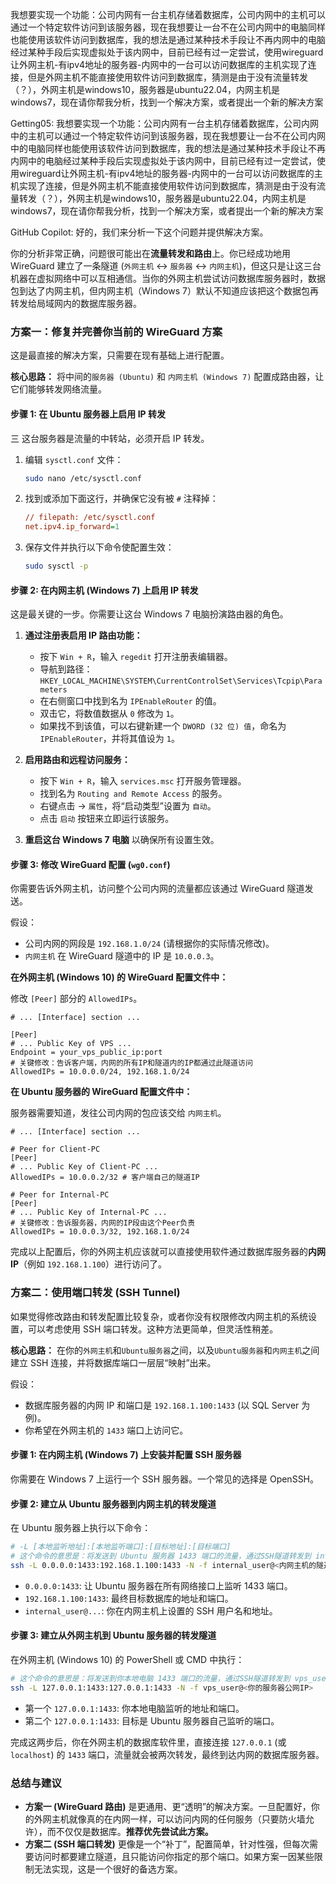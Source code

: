 我想要实现一个功能：公司内网有一台主机存储着数据库，公司内网中的主机可以通过一个特定软件访问到该服务器，现在我想要让一台不在公司内网中的电脑同样也能使用该软件访问到数据库，我的想法是通过某种技术手段让不再内网中的电脑经过某种手段后实现虚拟处于该内网中，目前已经有过一定尝试，使用wireguard让外网主机-有ipv4地址的服务器-内网中的一台可以访问数据库的主机实现了连接，但是外网主机不能直接使用软件访问到数据库，猜测是由于没有流量转发（？），外网主机是windows10，服务器是ubuntu22.04，内网主机是windows7，现在请你帮我分析，找到一个解决方案，或者提出一个新的解决方案

Getting05: 我想要实现一个功能：公司内网有一台主机存储着数据库，公司内网中的主机可以通过一个特定软件访问到该服务器，现在我想要让一台不在公司内网中的电脑同样也能使用该软件访问到数据库，我的想法是通过某种技术手段让不再内网中的电脑经过某种手段后实现虚拟处于该内网中，目前已经有过一定尝试，使用wireguard让外网主机-有ipv4地址的服务器-内网中的一台可以访问数据库的主机实现了连接，但是外网主机不能直接使用软件访问到数据库，猜测是由于没有流量转发（？），外网主机是windows10，服务器是ubuntu22.04，内网主机是windows7，现在请你帮我分析，找到一个解决方案，或者提出一个新的解决方案

GitHub Copilot: 好的，我们来分析一下这个问题并提供解决方案。

你的分析非常正确，问题很可能出在**流量转发和路由**上。你已经成功地用 WireGuard 建立了一条隧道 (`外网主机` <-> `服务器` <-> `内网主机`)，但这只是让这三台机器在虚拟网络中可以互相通信。当你的外网主机尝试访问数据库服务器时，数据包到达了内网主机，但内网主机（Windows 7）默认不知道应该把这个数据包再转发给局域网内的数据库服务器。

### 方案一：修复并完善你当前的 WireGuard 方案

这是最直接的解决方案，只需要在现有基础上进行配置。

**核心思路：** 将中间的`服务器 (Ubuntu)` 和 `内网主机 (Windows 7)` 配置成路由器，让它们能够转发网络流量。

#### 步骤 1: 在 Ubuntu 服务器上启用 IP 转发
三
这台服务器是流量的中转站，必须开启 IP 转发。

1.  编辑 `sysctl.conf` 文件：
    ```bash
    sudo nano /etc/sysctl.conf
    ```
2.  找到或添加下面这行，并确保它没有被 `#` 注释掉：
    ```ini
    // filepath: /etc/sysctl.conf
    net.ipv4.ip_forward=1
    ```
3.  保存文件并执行以下命令使配置生效：
    ```bash
    sudo sysctl -p
    ```

#### 步骤 2: 在内网主机 (Windows 7) 上启用 IP 转发

这是最关键的一步。你需要让这台 Windows 7 电脑扮演路由器的角色。

1.  **通过注册表启用 IP 路由功能：**
    *   按下 `Win + R`，输入 `regedit` 打开注册表编辑器。
    *   导航到路径：`HKEY_LOCAL_MACHINE\SYSTEM\CurrentControlSet\Services\Tcpip\Parameters`
    *   在右侧窗口中找到名为 `IPEnableRouter` 的值。
    *   双击它，将数值数据从 `0` 修改为 `1`。
    *   如果找不到该值，可以右键新建一个 `DWORD (32 位) 值`，命名为 `IPEnableRouter`，并将其值设为 `1`。

2.  **启用路由和远程访问服务：**
    *   按下 `Win + R`，输入 `services.msc` 打开服务管理器。
    *   找到名为 `Routing and Remote Access` 的服务。
    *   右键点击 -> `属性`，将“启动类型”设置为 `自动`。
    *   点击 `启动` 按钮来立即运行该服务。

3.  **重启这台 Windows 7 电脑** 以确保所有设置生效。

#### 步骤 3: 修改 WireGuard 配置 (`wg0.conf`)

你需要告诉外网主机，访问整个公司内网的流量都应该通过 WireGuard 隧道发送。

假设：
*   公司内网的网段是 `192.168.1.0/24` (请根据你的实际情况修改)。
*   `内网主机` 在 WireGuard 隧道中的 IP 是 `10.0.0.3`。

**在外网主机 (Windows 10) 的 WireGuard 配置文件中：**

修改 `[Peer]` 部分的 `AllowedIPs`。

````
# ... [Interface] section ...

[Peer]
# ... Public Key of VPS ...
Endpoint = your_vps_public_ip:port
# 关键修改：告诉客户端，内网的所有IP和隧道内的IP都通过此隧道访问
AllowedIPs = 10.0.0.0/24, 192.168.1.0/24 
````

**在 Ubuntu 服务器的 WireGuard 配置文件中：**

服务器需要知道，发往公司内网的包应该交给 `内网主机`。

````
# ... [Interface] section ...

# Peer for Client-PC
[Peer]
# ... Public Key of Client-PC ...
AllowedIPs = 10.0.0.2/32 # 客户端自己的隧道IP

# Peer for Internal-PC
[Peer]
# ... Public Key of Internal-PC ...
# 关键修改：告诉服务器，内网的IP段由这个Peer负责
AllowedIPs = 10.0.0.3/32, 192.168.1.0/24
````

完成以上配置后，你的外网主机应该就可以直接使用软件通过数据库服务器的**内网IP**（例如 `192.168.1.100`）进行访问了。

### 方案二：使用端口转发 (SSH Tunnel)

如果觉得修改路由和转发配置比较复杂，或者你没有权限修改内网主机的系统设置，可以考虑使用 SSH 端口转发。这种方法更简单，但灵活性稍差。

**核心思路：** 在你的`外网主机`和`Ubuntu服务器`之间，以及`Ubuntu服务器`和`内网主机`之间建立 SSH 连接，并将数据库端口一层层“映射”出来。

假设：
*   数据库服务器的内网 IP 和端口是 `192.168.1.100:1433` (以 SQL Server 为例)。
*   你希望在外网主机的 `1433` 端口上访问它。

#### 步骤 1: 在内网主机 (Windows 7) 上安装并配置 SSH 服务器

你需要在 Windows 7 上运行一个 SSH 服务器。一个常见的选择是 OpenSSH。

#### 步骤 2: 建立从 Ubuntu 服务器到内网主机的转发隧道

在 Ubuntu 服务器上执行以下命令：

```bash
# -L [本地监听地址]:[本地监听端口]:[目标地址]:[目标端口]
# 这个命令的意思是：将发送到 Ubuntu 服务器 1433 端口的流量，通过SSH隧道转发到 internal_user@internal_pc_ip 的 192.168.1.100:1433
ssh -L 0.0.0.0:1433:192.168.1.100:1433 -N -f internal_user@<内网主机的隧道IP或局域网IP>
```
*   `0.0.0.0:1433`: 让 Ubuntu 服务器在所有网络接口上监听 1433 端口。
*   `192.168.1.100:1433`: 最终目标数据库的地址和端口。
*   `internal_user@...`: 你在内网主机上设置的 SSH 用户名和地址。

#### 步骤 3: 建立从外网主机到 Ubuntu 服务器的转发隧道

在外网主机 (Windows 10) 的 PowerShell 或 CMD 中执行：

```bash
# 这个命令的意思是：将发送到你本地电脑 1433 端口的流量，通过SSH隧道转发到 vps_user@vps_public_ip 的 1433 端口
ssh -L 127.0.0.1:1433:127.0.0.1:1433 -N -f vps_user@<你的服务器公网IP>
```
*   第一个 `127.0.0.1:1433`: 你本地电脑监听的地址和端口。
*   第二个 `127.0.0.1:1433`: 目标是 Ubuntu 服务器自己监听的端口。

完成这两步后，你在外网主机的数据库软件里，直接连接 `127.0.0.1` (或 `localhost`) 的 `1433` 端口，流量就会被两次转发，最终到达内网的数据库服务器。

### 总结与建议

*   **方案一 (WireGuard 路由)** 是更通用、更“透明”的解决方案。一旦配置好，你的外网主机就像真的在内网一样，可以访问内网的任何服务（只要防火墙允许），而不仅仅是数据库。**推荐优先尝试此方案。**
*   **方案二 (SSH 端口转发)** 更像是一个“补丁”，配置简单，针对性强，但每次需要访问时都要建立隧道，且只能访问你指定的那个端口。如果方案一因某些限制无法实现，这是一个很好的备选方案。